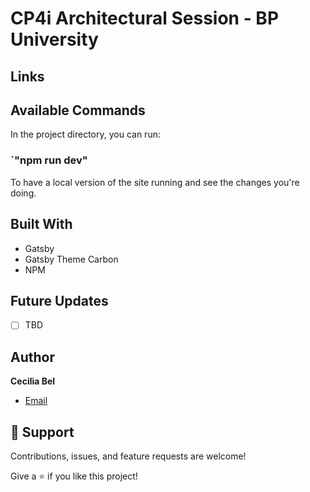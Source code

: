 # CP4i Architectural Session - BP University



## Links


## Available Commands

In the project directory, you can run:

### `"npm run dev"

To have a local version of the site running and see the changes you're doing.

## Built With

- Gatsby
- Gatsby Theme Carbon
- NPM

## Future Updates

- [ ] TBD

## Author

**Cecilia Bel**

- [Email](mailto:belcecilia@ar.ibm.com "Hi!")

## 🤝 Support

Contributions, issues, and feature requests are welcome!

Give a ⭐️ if you like this project!
